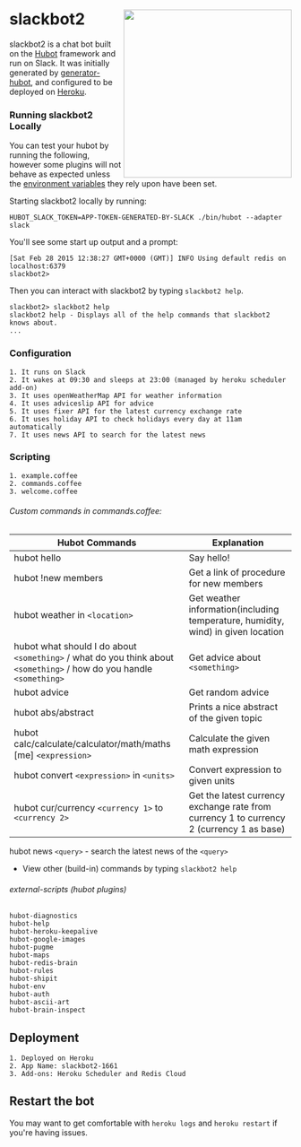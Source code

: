 # slackbot2 <img src="https://asobi-works.com/wp-content/uploads/2017/02/hubot.jpg" width="300" align="right">

slackbot2 is a chat bot built on the [Hubot][hubot] framework and run on Slack. It was
initially generated by [generator-hubot][generator-hubot], and configured to be
deployed on [Heroku][heroku].



[heroku]: http://www.heroku.com
[hubot]: http://hubot.github.com
[generator-hubot]: https://github.com/github/generator-hubot

### Running slackbot2 Locally

You can test your hubot by running the following, however some plugins will not
behave as expected unless the [environment variables](#configuration) they rely
upon have been set.

Starting slackbot2 locally by running:
	
    HUBOT_SLACK_TOKEN=APP-TOKEN-GENERATED-BY-SLACK ./bin/hubot --adapter slack
	
You'll see some start up output and a prompt:

    [Sat Feb 28 2015 12:38:27 GMT+0000 (GMT)] INFO Using default redis on localhost:6379
    slackbot2>

Then you can interact with slackbot2 by typing `slackbot2 help`.

    slackbot2> slackbot2 help
    slackbot2 help - Displays all of the help commands that slackbot2 knows about.
    ...

### Configuration

	1. It runs on Slack
	2. It wakes at 09:30 and sleeps at 23:00 (managed by heroku scheduler add-on)
	3. It uses openWeatherMap API for weather information
	4. It uses adviceslip API for advice
	5. It uses fixer API for the latest currency exchange rate
	6. It uses holiday API to check holidays every day at 11am automatically
	7. It uses news API to search for the latest news

### Scripting

	1. example.coffee
	2. commands.coffee
	3. welcome.coffee
	
###### Custom commands in commands.coffee:

Hubot Commands | Explanation
-------------- | -----------
hubot hello | Say hello!
hubot !new members | Get a link of procedure for new members
hubot weather in `<location>` | Get weather information(including temperature, humidity, wind) in given location
hubot what should I do about `<something>` / what do you think about `<something>` / how do you handle `<something>` | Get advice about `<something>`   
hubot advice | Get random advice 
hubot abs/abstract | Prints a nice abstract of the given topic
hubot calc/calculate/calculator/math/maths [me] `<expression>` | Calculate the given math expression
hubot convert `<expression>` in `<units>` | Convert expression to given units
hubot cur/currency `<currency 1>` to `<currency 2>` | Get the latest currency exchange rate from currency 1 to currency 2 (currency 1 as base)
hubot news `<query>` - search the latest news of the `<query>`

* View other (build-in) commands by typing `slackbot2 help`	

###### external-scripts (hubot plugins)

	hubot-diagnostics
	hubot-help
	hubot-heroku-keepalive
	hubot-google-images
	hubot-pugme
	hubot-maps
	hubot-redis-brain
	hubot-rules
	hubot-shipit
	hubot-env
	hubot-auth
	hubot-ascii-art
	hubot-brain-inspect

## Deployment

	1. Deployed on Heroku
	2. App Name: slackbot2-1661
	3. Add-ons: Heroku Scheduler and Redis Cloud

## Restart the bot

You may want to get comfortable with `heroku logs` and `heroku restart` if
you're having issues.
